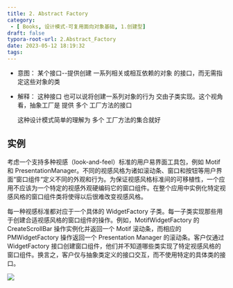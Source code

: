 ```yaml
---
title: 2. Abstract Factory
category:
 - [ Books, 设计模式-可复用面向对象基础, 1.创建型]
draft: false
typora-root-url: 2.Abstract_Factory
date: 2023-05-12 18:19:32
tags:
---
```


* 意图： 某个接口--提供创建 一系列相关或相互依赖的对象 的接口，而无需指定这些对象的类
* 解释： 这种接口 也可以说将创建一系列对象的行为 交由子类实现。这个视角看，抽象工厂是 提供 多个 工厂方法的接口

  这种设计模式简单的理解为 多个 工厂方法的集合就好
  
## 实例
考虑一个支持多种视感（look-and-feel）标准的用户易界面工具包，例如 Motif 和 PresentationManager。不同的视感风格为诸如滚动条、窗口和按钮等用户界面“窗口组件“定义不同的外观和行为。为保证视感风格标准间的可移植性，一个应用不应该为一个特定的视感外观硬编码它的窗口组件。在整个应用中实例化特定视感风格的窗口组件类将使得以后很难改变视感风格。

每一种视感标准都对应于一个具体的 WidgetFactory 子类。每一子类实现那些用于创建合适视感风格的窗口组件的操作。例如，MotifWidgetFactory 的 CreateScrollBar 操作实例化并返回一个 Motif 滚动条，而相应的 PMWidgetFactory 操作返回一个 Presentation Manager 的滚动条。客户仅通过 WidgetFactory 接口创建窗口组件，他们并不知道哪些类实现了特定视感风格的窗口组件。换言之，客户仅与抽象类定义的接口交互，而不使用特定的具体类的接口。

![](1-2_AF.CD.png)
